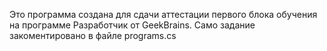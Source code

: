 Это программа создана для сдачи аттестации первого блока обучения на программе Разработчик от GeekBrains. Само задание закоментировано в файле programs.cs
